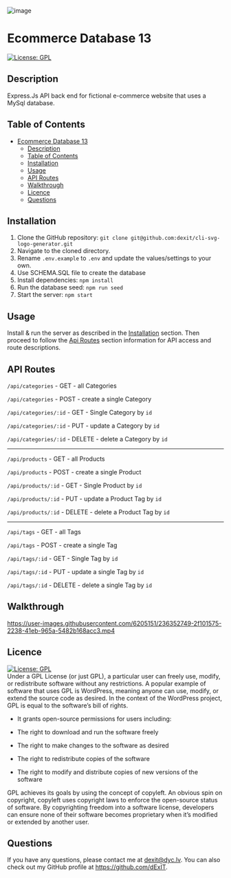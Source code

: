 ![image](https://user-images.githubusercontent.com/6205151/236349740-5517a2fc-b93e-4b97-bddf-cc844347e630.png)
# Ecommerce Database 13
  [![License: GPL](https://img.shields.io/badge/License-GPL-green.svg)](https://opensource.org/licenses/GPL)

## Description
Express.Js API back end for fictional e-commerce website that uses a MySql database.

## Table of Contents
- [Ecommerce Database 13](#ecommerce-database-13)
  - [Description](#description)
  - [Table of Contents](#table-of-contents)
  - [Installation](#installation)
  - [Usage](#usage)
  - [API Routes](#api-routes)
  - [Walkthrough](#walkthrough)
  - [Licence](#licence)
  - [Questions](#questions)


## Installation

1. Clone the GitHub repository:
``` git clone git@github.com:dexit/cli-svg-logo-generator.git ```
2. Navigate to the cloned directory.
3. Rename `.env.example` to `.env` and update the values/settings to your own.
4. Use SCHEMA.SQL file to create the database
5. Install dependencies:
``` npm install ```
6. Run the database seed:
``` npm run seed ```
7. Start the server:
``` npm start ```

## Usage
Install & run the server as described in the [Installation](#installation) section.
Then proceed to follow the [Api Routes](#api-routes) section information for API access and route descriptions.

## API Routes

 ``` /api/categories ``` - GET - all Categories

 ``` /api/categories ``` - POST - create a single Category

 ``` /api/categories/:id ``` - GET - Single Category by ```id```

 ``` /api/categories/:id ``` - PUT - update a Category by ```id```

 ``` /api/categories/:id ``` - DELETE - delete a Category by ```id```

 <hr>

 ``` /api/products ``` - GET - all Products

 ``` /api/products ``` - POST - create a single Product

 ``` /api/products/:id ``` - GET - Single Product by ```id```

 ``` /api/products/:id ``` - PUT - update a Product Tag by ```id```

 ``` /api/products/:id ``` - DELETE - delete a Product Tag by ```id```

<hr>

 ``` /api/tags ``` - GET - all Tags

 ``` /api/tags ``` - POST - create a single Tag

 ``` /api/tags/:id ``` - GET - Single Tag by ```id```

 ``` /api/tags/:id ``` - PUT - update a single Tag by ```id```

 ``` /api/tags/:id ``` - DELETE - delete a single Tag by ```id```

## Walkthrough

https://user-images.githubusercontent.com/6205151/236352749-2f101575-2238-41eb-965a-5482b168acc3.mp4


## Licence
  [![License: GPL](https://img.shields.io/badge/License-GPL-green.svg)](https://opensource.org/licenses/GPL)
  \
Under a GPL License (or just GPL), a particular user can freely use, modify, or redistribute software without any restrictions. A popular example of software that uses GPL is WordPress, meaning anyone can use, modify, or extend the source code as desired. In the context of the WordPress project, GPL is equal to the software’s bill of rights.

- It grants open-source permissions for users including:

- The right to download and run the software freely

- The right to make changes to the software as desired

- The right to redistribute copies of the software

- The right to modify and distribute copies of new versions of the software

GPL achieves its goals by using the concept of copyleft. An obvious spin on copyright, copyleft uses copyright laws to enforce the open-source status of software. By copyrighting freedom into a software license, developers can ensure none of their software becomes proprietary when it’s modified or extended by another user.
  
## Questions
  
  If you have any questions, please contact me at dexit@dyc.lv. You can also check out my GitHub profile at <https://github.com/dExIT>.
